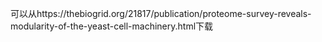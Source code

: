 <!-- Doanload from website https://www.paccanarolab.org/cluster-one/ -->
可以从https://thebiogrid.org/21817/publication/proteome-survey-reveals-modularity-of-the-yeast-cell-machinery.html下载
